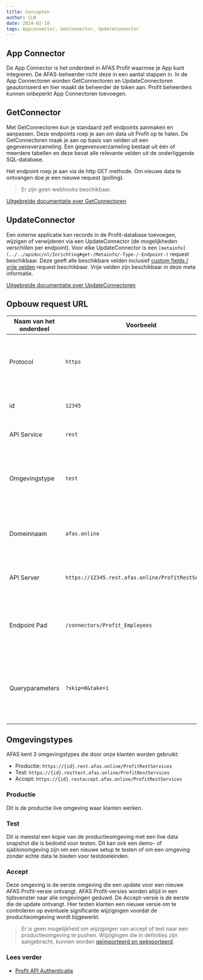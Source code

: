 ```yaml
---
title: Concepten
author: CLN
date: 2024-02-18
tags: Appconnector, GetConnector, UpdateConnector
---
```

## App Connector

De App Connector is het onderdeel in AFAS Profit waarmee je  App kunt integreren. De AFAS-beheerder richt deze in een aantal stappen in. In de App Connectoren worden GetConnectoren en UpdateConnectoren geautoriseerd en hier maakt de beheerder de token aan. Profit beheerders kunnen onbeperkt App Connectoren toevoegen.

## GetConnector

Met GetConnectoren kun je standaard zelf endpoints aanmaken en aanpassen. Deze endpoints roep je aan om data uit Profit op te halen. De GetConnectoren maak je aan op basis van velden uit een gegevensverzameling. Een gegevensverzameling bestaat uit één of meerdere tabellen en deze bevat alle relevante velden uit de onderliggende SQL-database.

Het endpoint roep je aan via de http GET methode. Om nieuwe data te ontvangen doe je een nieuwe request (polling).

>Er zijn geen webhooks beschikbaar.  

[Uitgebreide documentatie over GetConnectoren](https://help.afas.nl/help/NL/SE/App_Cnnctr_Get.htm)

## UpdateConnector

Een externe applicatie kan records in de Profit-database toevoegen, wijzigen of verwijderen via een UpdateConnector (de mogelijkheden verschillen per endpoint). Voor elke UpdateConnector is een `[metainfo](../../apidoc/nl/Inrichting#get-/Metainfo/-Type-/-Endpoint-)` request beschikbaar. Deze geeft alle beschikbare velden inclusief [custom fields / vrije velden](./CustomFields) request beschikbaar. Vrije velden zijn beschikbaar in deze meta informatie.

[Uitgebreide documentatie over UpdateConnectoren](https://help.afas.nl/help/NL/SE/App_Cnr_Rest_Update.htm)

## Opbouw request URL

Naam van het onderdeel | Voorbeeld                                            | Beschrijving                                                                                                          |
-----------------------|------------------------------------------------------|-----------------------------------------------------------------------------------------------------------------------|
Protocol               | `https`                                              | Specificeert het protocol of schema dat wordt gebruikt om met de server te communiceren.                              |
id                     | `12345`                                              | Specificeert het AFAS domein van de klant.                                                                            |
API Service            | `rest`                                               | Specificeert de webservice die wordt gebruikt.                                                                        |
Omgevingstype          | `test`                                               | Specificeert het omgevingstype dat wordt gebruikt. Dit kan leeg [] zijn voor `Productie`, `Test` en `Accept`            |
Domeinnaam             | `afas.online`                                        | Identificeert de server of het systeem waarop de API of dienst wordt gehost.                                          |
API Server             | `https://12345.rest.afas.online/ProfitRestServices`  | Identificeert de server waar het request op wordt uitgevoerd.                                                         |
Endpoint Pad           | `/connectors/Profit_Employees`                       | Geeft de specifieke bron of bewerking aan die op de server moet worden benaderd.                                      |
Queryparameters        | `?skip=0&take=1`                                     | Een reeks van sleutel-waarde paren die volgen na een vraagteken (?) om extra informatie door te geven met het verzoek.|

## Omgevingstypes

AFAS kent 3 omgevingstypes die door onze klanten worden gebruikt:

- Productie: `https://{id}.rest.afas.online/ProfitRestServices`
- Test:  `https://{id}.resttest.afas.online/ProfitRestServices`
- Accept: `https://{id}.restaccept.afas.online/ProfitRestServices`

### Productie

Dit is de productie live omgeving waar klanten werken.

### Test

Dit is meestal een kopie van de productieomgeving met een live data snapshot die is bedoeld voor testen. Dit kan ook een demo- of sjablonomgeving zijn om een nieuwe setup te testen of om een omgeving zonder echte data te bieden voor testdoeleinden.

### Accept

Deze omgeving is de eerste omgeving die een update voor een nieuwe AFAS Profit-versie ontvangt. AFAS Profit-versies worden altijd in een tijdsvenster naar alle omgevingen geduwd. De Accept-versie is de eerste die de update ontvangt. Hier testen klanten een nieuwe versie om te controleren op eventuele significante wijzigingen voordat de productieomgeving wordt bijgewerkt.

> Er is geen mogelijkheid om wijzigingen van accept of test naar een productieomgeving te pushen. Wijzigingen die in definities zijn aangebracht, kunnen worden [geïmporteerd en geëxporteerd](https://help.afas.nl/help/NL/SE/App_Cnnctr_ImpExp.htm).

### Lees verder

- [Profit API Authenticatie](./Authentication)
